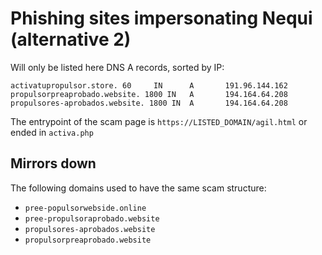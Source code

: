 # Phishing sites impersonating Nequi (alternative 2)

Will only be listed here DNS A records, sorted by IP:

```
activatupropulsor.store. 60     IN      A       191.96.144.162
propulsorpreaprobado.website. 1800 IN   A       194.164.64.208
propulsores-aprobados.website. 1800 IN  A       194.164.64.208
```

The entrypoint of the scam page is `https://LISTED_DOMAIN/agil.html` or ended in `activa.php`


## Mirrors down

The following domains used to have the same scam structure:

- `pree-populsorwebside.online`
- `pree-propulsoraprobado.website`
- `propulsores-aprobados.website`
- `propulsorpreaprobado.website`
